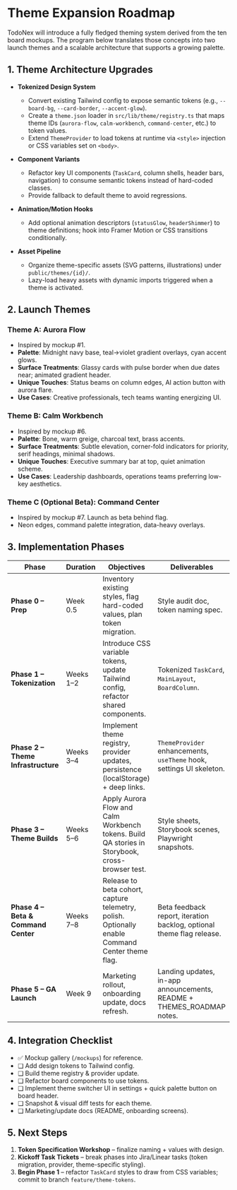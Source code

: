 # Theme Expansion Roadmap

TodoNex will introduce a fully fledged theming system derived from the ten board mockups. The program below translates those concepts into two launch themes and a scalable architecture that supports a growing palette.

## 1. Theme Architecture Upgrades

- **Tokenized Design System**  
  - Convert existing Tailwind config to expose semantic tokens (e.g., `--board-bg`, `--card-border`, `--accent-glow`).  
  - Create a `theme.json` loader in `src/lib/theme/registry.ts` that maps theme IDs (`aurora-flow`, `calm-workbench`, `command-center`, etc.) to token values.  
  - Extend `ThemeProvider` to load tokens at runtime via `<style>` injection or CSS variables set on `<body>`.

- **Component Variants**  
  - Refactor key UI components (`TaskCard`, column shells, header bars, navigation) to consume semantic tokens instead of hard-coded classes.  
  - Provide fallback to default theme to avoid regressions.

- **Animation/Motion Hooks**  
  - Add optional animation descriptors (`statusGlow`, `headerShimmer`) to theme definitions; hook into Framer Motion or CSS transitions conditionally.

- **Asset Pipeline**  
  - Organize theme-specific assets (SVG patterns, illustrations) under `public/themes/{id}/`.  
  - Lazy-load heavy assets with dynamic imports triggered when a theme is activated.

## 2. Launch Themes

### Theme A: Aurora Flow
- Inspired by mockup #1.  
- **Palette**: Midnight navy base, teal→violet gradient overlays, cyan accent glows.  
- **Surface Treatments**: Glassy cards with pulse border when due dates near; animated gradient header.  
- **Unique Touches**: Status beams on column edges, AI action button with aurora flare.  
- **Use Cases**: Creative professionals, tech teams wanting energizing UI.

### Theme B: Calm Workbench
- Inspired by mockup #6.  
- **Palette**: Bone, warm greige, charcoal text, brass accents.  
- **Surface Treatments**: Subtle elevation, corner-fold indicators for priority, serif headings, minimal shadows.  
- **Unique Touches**: Executive summary bar at top, quiet animation scheme.  
- **Use Cases**: Leadership dashboards, operations teams preferring low-key aesthetics.

### Theme C (Optional Beta): Command Center
- Inspired by mockup #7. Launch as beta behind flag.  
- Neon edges, command palette integration, data-heavy overlays.

## 3. Implementation Phases

| Phase | Duration | Objectives | Deliverables |
| --- | --- | --- | --- |
| **Phase 0 – Prep** | Week 0.5 | Inventory existing styles, flag hard-coded values, plan token migration. | Style audit doc, token naming spec. |
| **Phase 1 – Tokenization** | Weeks 1–2 | Introduce CSS variable tokens, update Tailwind config, refactor shared components. | Tokenized `TaskCard`, `MainLayout`, `BoardColumn`. |
| **Phase 2 – Theme Infrastructure** | Weeks 3–4 | Implement theme registry, provider updates, persistence (localStorage) + deep links. | `ThemeProvider` enhancements, `useTheme` hook, settings UI skeleton. |
| **Phase 3 – Theme Builds** | Weeks 5–6 | Apply Aurora Flow and Calm Workbench tokens. Build QA stories in Storybook, cross-browser test. | Style sheets, Storybook scenes, Playwright snapshots. |
| **Phase 4 – Beta & Command Center** | Weeks 7–8 | Release to beta cohort, capture telemetry, polish. Optionally enable Command Center theme flag. | Beta feedback report, iteration backlog, optional theme flag release. |
| **Phase 5 – GA Launch** | Week 9 | Marketing rollout, onboarding update, docs refresh. | Landing updates, in-app announcements, README + THEMES_ROADMAP notes. |

## 4. Integration Checklist

- ✅ Mockup gallery (`/mockups`) for reference.  
- ❑ Add design tokens to Tailwind config.  
- ❑ Build theme registry & provider update.  
- ❑ Refactor board components to use tokens.  
- ❑ Implement theme switcher UI in settings + quick palette button on board header.  
- ❑ Snapshot & visual diff tests for each theme.  
- ❑ Marketing/update docs (README, onboarding screens).

## 5. Next Steps

1. **Token Specification Workshop** – finalize naming + values with design.  
2. **Kickoff Task Tickets** – break phases into Jira/Linear tasks (token migration, provider, theme-specific styling).  
3. **Begin Phase 1** – refactor `TaskCard` styles to draw from CSS variables; commit to branch `feature/theme-tokens`.
